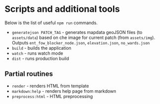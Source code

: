 # Scripts and additional tools

Below is the list of useful `npm run` commands.

* `generatejson PATCH_TAG` - generates mapdata geoJSON files (to `assets/data`) based on che image for current patch (from `assets/img`). Outputs `ent_fow_blocker_node.json`, `elevation.json`, `no_wards.json`
* `build` - builds the application
* `watch` - runs watch mode
* `dist` - runs production build

## Partial routines

* `render` - renders HTML from template
* `markdown:help` - renders help page from markdown
* `preprocess:html` - HTML preprocessing
